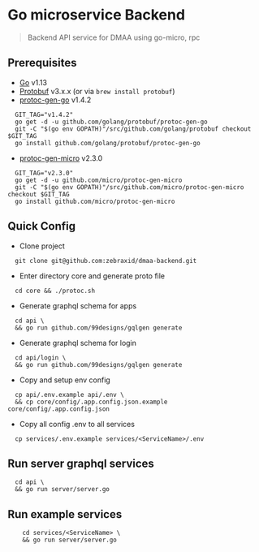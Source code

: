 # Go microservice Backend

> Backend API service for DMAA using go-micro, rpc

## Prerequisites

* [Go](https://golang.org/doc/install) v1.13
* [Protobuf](https://developers.google.com/protocol-buffers/docs/downloads) v3.x.x (or via `brew install protobuf`)
* [protoc-gen-go](https://pkg.go.dev/mod/github.com/golang/protobuf@v1.4.2) v1.4.2
```
  GIT_TAG="v1.4.2"
  go get -d -u github.com/golang/protobuf/protoc-gen-go
  git -C "$(go env GOPATH)"/src/github.com/golang/protobuf checkout $GIT_TAG
  go install github.com/golang/protobuf/protoc-gen-go
```

* [protoc-gen-micro](https://pkg.go.dev/github.com/micro/protoc-gen-micro@v2.3.0) v2.3.0
```
  GIT_TAG="v2.3.0"
  go get -d -u github.com/micro/protoc-gen-micro
  git -C "$(go env GOPATH)"/src/github.com/micro/protoc-gen-micro checkout $GIT_TAG
  go install github.com/micro/protoc-gen-micro
```

## Quick Config

* Clone project
```
  git clone git@github.com:zebraxid/dmaa-backend.git
```

* Enter directory core and generate proto file
```
  cd core && ./protoc.sh
```

* Generate graphql schema for apps
```
  cd api \
  && go run github.com/99designs/gqlgen generate
```

* Generate graphql schema for login
```
  cd api/login \
  && go run github.com/99designs/gqlgen generate
```

* Copy and setup env config
```
  cp api/.env.example api/.env \
  && cp core/config/.app.config.json.example core/config/.app.config.json
```

* Copy all config .env to all services
```
  cp services/.env.example services/<ServiceName>/.env
```

## Run server graphql services
```
  cd api \
  && go run server/server.go
```

## Run example services
```
    cd services/<ServiceName> \
    && go run server/server.go 
```
